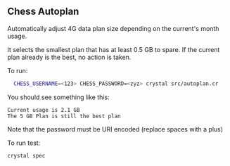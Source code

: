 ## Chess Autoplan

Automatically adjust 4G data plan size depending on the current's month usage.

It selects the smallest plan that has at least 0.5 GB to spare. If the current plan already is the best, no action is taken.

To run:
```sh
  CHESS_USERNAME=<123> CHESS_PASSWORD=<zyz> crystal src/autoplan.cr
```

You should see something like this:
```text
Current usage is 2.1 GB
The 5 GB Plan is still the best plan
```

Note that the password must be URI encoded (replace spaces with a plus)

To run test:
```sh
crystal spec
```

